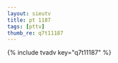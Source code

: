 ```yaml
--- 
layout: sieutv
title: pt 1187
tags: [pttv]
thumb_re: q7t11187
---
```

{% include tvadv key="q7t11187" %} 

